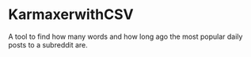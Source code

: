 # KarmaxerwithCSV
A tool to find how many words and how long ago the most popular daily posts to a subreddit are.
